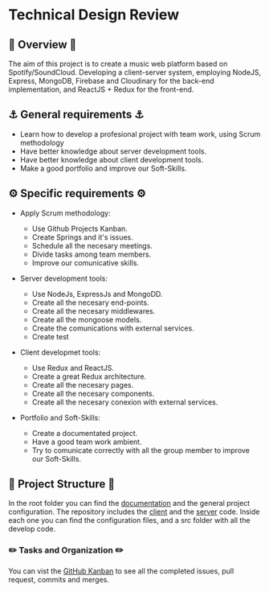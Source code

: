# Technical Design Review


## 🔮 Overview 🔮
The aim of this project is to create a music web platform based on Spotify/SoundCloud. Developing a client-server system, 
employing NodeJS, Express, MongoDB, Firebase and Cloudinary for the back-end implementation, and ReactJS + Redux for the front-end.

## ⚓ General requirements ⚓

- Learn how to develop a profesional project with team work, using Scrum methodology
- Have better knowledge about server development tools.
- Have better knowledge about client development tools.
- Make a good portfolio and improve our Soft-Skills.

## ⚙️ Specific requirements ⚙️

- Apply Scrum methodology:
  - Use Github Projects Kanban.
  - Create Springs and it's issues.
  - Schedule all the necesary meetings.
  - Divide tasks among team members.
  - Improve our comunicative skills.

- Server development tools:
  - Use NodeJs, ExpressJs and MongoDD.
  - Create all the necesary end-points.
  - Create all the necesary middlewares.
  - Create all the mongoose models.
  - Create the comunications with external services.
  - Create test

- Client developmet tools:
  - Use Redux and ReactJS.
  - Create a great Redux architecture.
  - Create all the necesary pages.
  - Create all the necesary components.
  - Create all the necesary conexion with external services.
  
- Portfolio and Soft-Skills:
  - Create a documentated project.
  - Have a good team work ambient.
  - Try to comunicate correctly with all the group member to improve our Soft-Skills.
  
## 🧬 Project Structure 🧬

In the root folder you can find the [documentation](../documentation) and the general project configuration.
The repository includes the [client](../packages/web) and the [server](../packages/api) code.
Inside each one you can find the configuration files, and a src folder with all the develop code.

### ✏️ Tasks and Organization ✏️

You can vist the [GitHub Kanban](https://github.com/Musikverein/musikverein-project/projects/1) to see all the completed issues, pull request, commits and merges.
